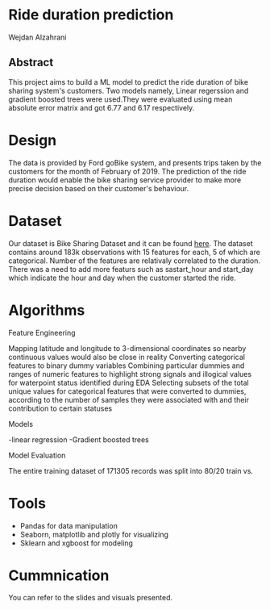 # Ride duration prediction 
Wejdan Alzahrani

## Abstract
This project aims to build a ML model to predict the ride duration of bike sharing system's customers. Two models namely, Linear regerssion and gradient boosted trees were used.They were evaluated using mean absolute error matrix and got 6.77 and 6.17 respectively. 

# Design
The data is provided by Ford goBike system, and presents trips taken by the customers for the month of February of 2019. The prediction of the ride duration would  enable the bike sharing service provider to make more precise decision based on their customer's behaviour.

# Dataset 
Our dataset is Bike Sharing Dataset and it can be found [here](https://www.kaggle.com/chirag02/ford-gobike-2019feb-tripdata). The dataset contains around 183k observations with 15 features for each, 5 of which are categorical. Number of the features are relativaly correlated to the duration. There was a need to add more featurs such as sastart_hour and start_day which indicate the hour and day when the customer started the ride.

# Algorithms 
Feature Engineering

Mapping latitude and longitude to 3-dimensional coordinates so nearby continuous values would also be close in reality
Converting categorical features to binary dummy variables
Combining particular dummies and ranges of numeric features to highlight strong signals and illogical values for waterpoint status identified during EDA
Selecting subsets of the total unique values for categorical features that were converted to dummies, according to the number of samples they were associated with and their contribution to certain statuses

Models

-linear regression
-Gradient boosted trees 

Model Evaluation 

The entire training dataset of 171305 records was split into 80/20 train vs.


# Tools
- Pandas for data manipulation
- Seaborn, matplotlib and plotly for visualizing
- Sklearn and xgboost for modeling

# Cummnication
You can refer to the slides and visuals presented.



